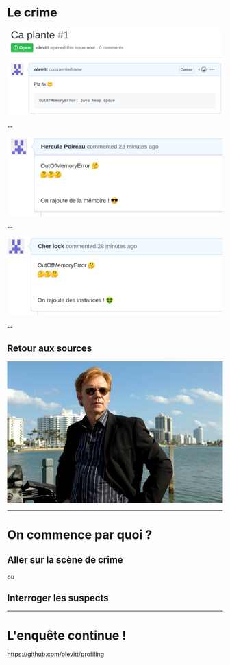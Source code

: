 <!-- .slide: class="slide" -->

# Le crime

![](images/bug-report.png)

<!-- .element: class="fragment" -->

--

![](images/poireau.png)

--

![](images/cherlock.png)

--

## Retour aux sources

![](images/experts.jpg)

---

# On commence par quoi ?

## Aller sur la scène de crime

ou

## Interroger les suspects

---

# L'enquête continue !

https://github.com/olevitt/profiling
